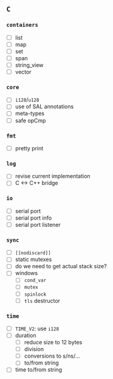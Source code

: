 ## `C`

### `containers`

- [ ] list
- [ ] map
- [ ] set
- [ ] span
- [ ] string_view
- [ ] vector

### `core`

- [ ] `i128`/`u128`
- [ ] use of SAL annotations
- [ ] meta-types
- [ ] safe opCmp

### `fmt`

- [ ] pretty print

### `log`

- [ ] revise current implementation
- [ ] C <-> C++ bridge

### `io`

- [ ] serial port
- [ ] serial port info
- [ ] serial port listener

### `sync`
- [ ] `[[nodiscard]]`
- [ ] static mutexes
- [ ] do we need to get actual stack size?
- [ ] windows
  - [ ] `cond_var`
  - [ ] `mutex`
  - [ ] `spinlock`
  - [ ] `tls` destructor

### `time`
- [ ] `TIME_V2`: use `i128`
- [ ] duration
  - [ ] reduce size to 12 bytes 
  - [ ] division
  - [ ] conversions to s/ns/...
  - [ ] to/from string
- [ ] time to/from string
